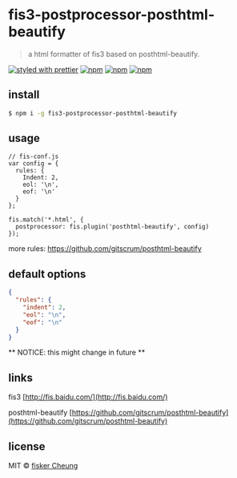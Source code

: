 # fis3-postprocessor-posthtml-beautify

> a html formatter of fis3 based on posthtml-beautify.

[![styled with prettier](https://img.shields.io/badge/styled_with-prettier-ff69b4.svg?style=flat-square)](https://github.com/prettier/prettier)
[![npm](https://img.shields.io/npm/v/fis3-postprocessor-posthtml-beautify.svg?style=flat-square)](https://www.npmjs.com/package/fis3-postprocessor-posthtml-beautify)
[![npm](https://img.shields.io/npm/dt/fis3-postprocessor-posthtml-beautify.svg?style=flat-square)](https://www.npmjs.com/package/fis3-postprocessor-posthtml-beautify)
[![npm](https://img.shields.io/npm/dm/fis3-postprocessor-posthtml-beautify.svg?style=flat-square)](https://www.npmjs.com/package/fis3-postprocessor-posthtml-beautify)

## install

```sh
$ npm i -g fis3-postprocessor-posthtml-beautify
```

## usage

```
// fis-conf.js
var config = {
  rules: {
    Indent: 2,
    eol: '\n',
    eof: '\n'
  }
};

fis.match('*.html', {
  postprocessor: fis.plugin('posthtml-beautify', config)
});
```
more rules: https://github.com/gitscrum/posthtml-beautify


## default options
```json
{
  "rules": {
    "indent": 2,
    "eol": "\n",
    "eof": "\n"
  }
}
```
** NOTICE: this might change in future **


## links

  fis3 [http://fis.baidu.com/](http://fis.baidu.com/)

  posthtml-beautify [https://github.com/gitscrum/posthtml-beautify](https://github.com/gitscrum/posthtml-beautify)


## license
MIT © [fisker Cheung](https://github.com/fisker)
